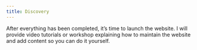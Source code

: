 ```yaml
---
title: Discovery
---
```

After everything has been completed, it’s time to launch the website. I will provide video tutorials or workshop explaining how to maintain the website and add content so you can do it yourself.